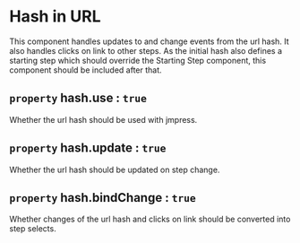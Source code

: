 # Hash in URL

This component handles updates to and change events from the url hash. It also
handles clicks on link to other steps. As the initial hash also defines a
starting step which should override the Starting Step component, this component
should be included after that.

## `property` hash.use : `true`
Whether the url hash should be used with jmpress.

## `property` hash.update : `true`
Whether the url hash should be updated on step change.

## `property` hash.bindChange : `true`
Whether changes of the url hash and clicks on link should be converted into step
selects.